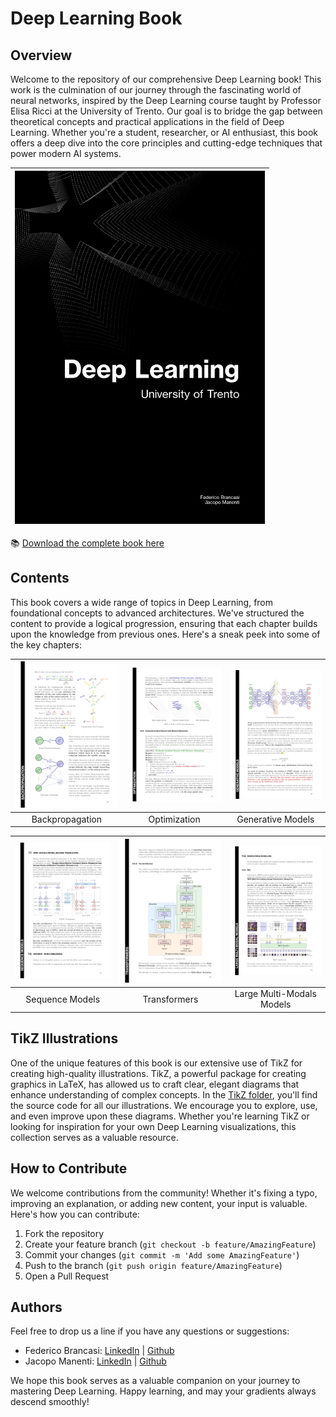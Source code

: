 # Deep Learning Book

## Overview

Welcome to the repository of our comprehensive Deep Learning book! This work is the culmination of our journey through the fascinating world of neural networks, inspired by the Deep Learning course taught by Professor Elisa Ricci at the University of Trento.
Our goal is to bridge the gap between theoretical concepts and practical applications in the field of Deep Learning. Whether you're a student, researcher, or AI enthusiast, this book offers a deep dive into the core principles and cutting-edge techniques that power modern AI systems.

|<a href="https://github.com/federicobrancasi/Deep-Learning/blob/main/Deep_Learning.pdf"><img src="https://github.com/federicobrancasi/Deep-Learning/blob/main/tikz/Github%20Showcase%20Cover.jpg" alt="Backpropagation" width="400px"/></a>|
|:--:|
📚 [Download the complete book here](https://github.com/federicobrancasi/Deep-Learning/raw/refs/heads/main/Deep_Learning.pdf?download=)

## Contents

This book covers a wide range of topics in Deep Learning, from foundational concepts to advanced architectures. We've structured the content to provide a logical progression, ensuring that each chapter builds upon the knowledge from previous ones. Here's a sneak peek into some of the key chapters:

|<a href="https://github.com/federicobrancasi/Deep-Learning/blob/main/tikz/Github%20Showcase%201.jpg"><img src="https://github.com/federicobrancasi/Deep-Learning/blob/main/tikz/Github%20Showcase%201.jpg" alt="Backpropagation" width="220px"/></a>|<a href="https://github.com/federicobrancasi/Deep-Learning/blob/main/tikz/Github%20Showcase%202.jpg"><img src="https://github.com/federicobrancasi/Deep-Learning/blob/main/tikz/Github%20Showcase%202.jpg" alt="Optimization" width="220px"/></a>|<a href="https://github.com/federicobrancasi/Deep-Learning/blob/main/tikz/Github%20Showcase%203.jpg"><img src="https://github.com/federicobrancasi/Deep-Learning/blob/main/tikz/Github%20Showcase%203.jpg" alt="Generative Models" width="220px"/></a>|
|:--:|:--:|:--:|
|Backpropagation|Optimization|Generative Models|

|<a href="https://github.com/federicobrancasi/Deep-Learning/blob/main/tikz/Github%20Showcase%204.jpg"><img src="https://github.com/federicobrancasi/Deep-Learning/blob/main/tikz/Github%20Showcase%204.jpg" alt="Backpropagation" width="220px"/></a>|<a href="https://github.com/federicobrancasi/Deep-Learning/blob/main/tikz/Github%20Showcase%205.jpg"><img src="https://github.com/federicobrancasi/Deep-Learning/blob/main/tikz/Github%20Showcase%205.jpg" alt="Optimization" width="220px"/></a>|<a href="https://github.com/federicobrancasi/Deep-Learning/blob/main/tikz/Github%20Showcase%206.jpg"><img src="https://github.com/federicobrancasi/Deep-Learning/blob/main/tikz/Github%20Showcase%206.jpg" alt="Generative Models" width="220px"/></a>|
|:--:|:--:|:--:|
|Sequence Models|Transformers|Large Multi-Modals Models|

## TikZ Illustrations

One of the unique features of this book is our extensive use of TikZ for creating high-quality illustrations. TikZ, a powerful package for creating graphics in LaTeX, has allowed us to craft clear, elegant diagrams that enhance understanding of complex concepts.
In the [TikZ folder](https://github.com/federicobrancasi/Deep-Learning/tree/main/tikz), you'll find the source code for all our illustrations. We encourage you to explore, use, and even improve upon these diagrams. Whether you're learning TikZ or looking for inspiration for your own Deep Learning visualizations, this collection serves as a valuable resource.

## How to Contribute

We welcome contributions from the community! Whether it's fixing a typo, improving an explanation, or adding new content, your input is valuable. Here's how you can contribute:

1. Fork the repository
2. Create your feature branch (`git checkout -b feature/AmazingFeature`)
3. Commit your changes (`git commit -m 'Add some AmazingFeature'`)
4. Push to the branch (`git push origin feature/AmazingFeature`)
5. Open a Pull Request

## Authors
Feel free to drop us a line if you have any questions or suggestions:

- Federico Brancasi: [LinkedIn](https://www.linkedin.com/in/federicobrancasi/) | [Github](https://github.com/federicobrancasi)
- Jacopo Manenti: [LinkedIn](https://www.linkedin.com/in/jacopo-manenti-7885651a7/) | [Github](https://github.com/jacopomanenti01)

We hope this book serves as a valuable companion on your journey to mastering Deep Learning. Happy learning, and may your gradients always descend smoothly!
